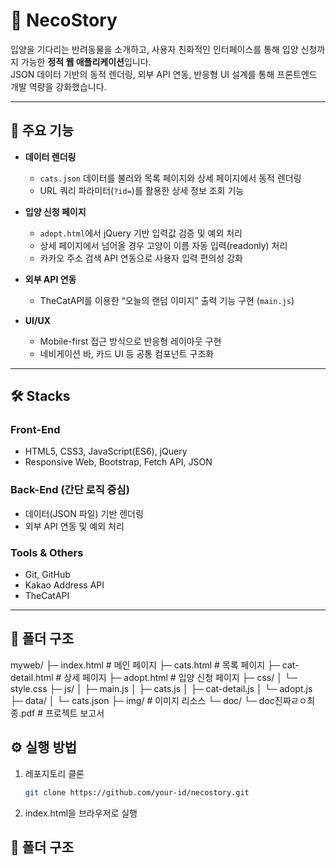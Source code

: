 # 🐾 NecoStory

입양을 기다리는 반려동물을 소개하고, 사용자 친화적인 인터페이스를 통해 입양 신청까지 가능한 **정적 웹 애플리케이션**입니다.  
JSON 데이터 기반의 동적 렌더링, 외부 API 연동, 반응형 UI 설계를 통해 프론트엔드 개발 역량을 강화했습니다.

---

## 🚀 주요 기능

- **데이터 렌더링**
  - `cats.json` 데이터를 불러와 목록 페이지와 상세 페이지에서 동적 렌더링
  - URL 쿼리 파라미터(`?id=`)를 활용한 상세 정보 조회 기능

- **입양 신청 페이지**
  - `adopt.html`에서 jQuery 기반 입력값 검증 및 예외 처리
  - 상세 페이지에서 넘어올 경우 고양이 이름 자동 입력(readonly) 처리
  - 카카오 주소 검색 API 연동으로 사용자 입력 편의성 강화

- **외부 API 연동**
  - TheCatAPI를 이용한 “오늘의 랜덤 이미지” 출력 기능 구현 (`main.js`)

- **UI/UX**
  - Mobile-first 접근 방식으로 반응형 레이아웃 구현
  - 네비게이션 바, 카드 UI 등 공통 컴포넌트 구조화

---

## 🛠️ Stacks

### Front-End
- HTML5, CSS3, JavaScript(ES6), jQuery
- Responsive Web, Bootstrap, Fetch API, JSON

### Back-End (간단 로직 중심)
- 데이터(JSON 파일) 기반 렌더링
- 외부 API 연동 및 예외 처리

### Tools & Others
- Git, GitHub
- Kakao Address API
- TheCatAPI

---

## 📂 폴더 구조

myweb/
├─ index.html # 메인 페이지
├─ cats.html # 목록 페이지
├─ cat-detail.html # 상세 페이지
├─ adopt.html # 입양 신청 페이지
├─ css/
│ └─ style.css
├─ js/
│ ├─ main.js
│ ├─ cats.js
│ ├─ cat-detail.js
│ └─ adopt.js
├─ data/
│ └─ cats.json
├─ img/ # 이미지 리소스
└─ doc/
└─ doc진짜ㄹㅇ최종.pdf # 프로젝트 보고서

## ⚙️ 실행 방법

1. 레포지토리 클론
   ```bash
   git clone https://github.com/your-id/necostory.git
2. index.html을 브라우저로 실행

## 📂 폴더 구조

